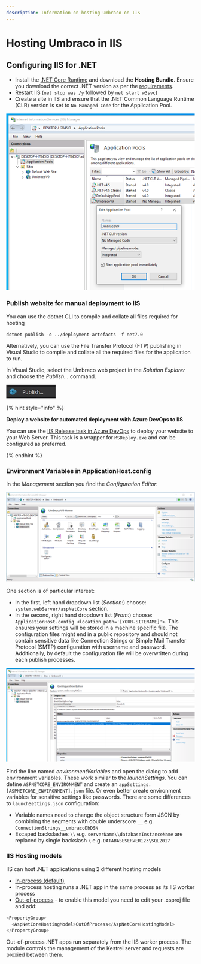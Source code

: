```yaml
---
description: Information on hosting Umbraco on IIS
---
```


# Hosting Umbraco in IIS

## Configuring IIS for .NET

* Install the [.NET Core Runtime](https://dotnet.microsoft.com/en-us/download/dotnet/) and download the **Hosting Bundle**. Ensure you download the correct .NET version as per the [requirements](../requirements.md).
* Restart IIS (`net stop was /y` followed by `net start w3svc`)
* Create a site in IIS and ensure that the .NET Common Language Runtime (CLR) version is set to `No Managed Code` for the Application Pool.

![IIS Application Pool](../../../../../10/umbraco-cms/fundamentals/setup/server-setup/images/iis-app-pool-core.png)

### Publish website for manual deployment to IIS

You can use the dotnet CLI to compile and collate all files required for hosting

```
dotnet publish -o ../deployment-artefacts -f net7.0
```

Alternatively, you can use the File Transfer Protocol (FTP) publishing in Visual Studio to compile and collate all the required files for the application to run.

In Visual Studio, select the Umbraco web project in the _Solution Explorer_ and choose the _Publish..._ command.

![Publish...](../../../../../10/umbraco-cms/fundamentals/setup/server-setup/images/contextmenu-publish-command.jpg)

{% hint style="info" %}
 
**Deploy a website for automated deployment with Azure DevOps to IIS**

You can use the [IIS Release task in Azure DevOps](https://learn.microsoft.com/en-us/azure/devops/pipelines/release/deploy-webdeploy-iis-deploygroups) to deploy your website to your Web Server. This task is a wrapper for `MSDeploy.exe` and can be configured as preferred.

{% endhint %}

### Environment Variables in ApplicationHost.config

In the _Management_ section you find the _Configuration Editor_:

![IIS Website Configuration](../../../../../10/umbraco-cms/fundamentals/setup/server-setup/images/iis-core-website-config.png)

One section is of particular interest:

* In the first, left hand dropdown list (_Section:_) choose: `system.webServer/aspNetCore` section.
* In the second, right hand dropdown list (_From:_) choose: `ApplicationHost.config <location path='[YOUR-SITENAME]'>`. This ensures your settings will be stored in a machine specific file. The configuration files might end in a public repository and should not contain sensitive data like Connection Strings or Simple Mail Transfer Protocol (SMTP) configuration with username and password. Additionally, by default the configuration file will be overwritten during each publish processes.

![IIS Configuration Editor](../../../../../10/umbraco-cms/fundamentals/setup/server-setup/images/iis-environment-variables.png)

Find the line named _environmentVariables_ and open the dialog to add environment variables. These work similar to the _launchSettings_. You can define `ASPNETCORE_ENVIRONMENT` and create an `appSettings.[ASPNETCORE_ENVIRONMENT].json` file. Or even better create environment variables for sensitive settings like passwords. There are some differences to `launchSettings.json` configuration:

* Variable names need to change the object structure form JSON by combining the segments with double underscore `__` e.g. `ConnectionStrings__umbracoDbDSN`
* Escaped backslashes `\\` e.g. `serverName\\databaseInstanceName` are replaced by single backslash `\` e.g. `DATABASESERVER123\SQL2017`

### IIS Hosting models

IIS can host .NET applications using 2 different hosting models

* [In-process (default)](https://docs.microsoft.com/en-us/aspnet/core/host-and-deploy/iis/in-process-hosting?view=aspnetcore-7.0)
* In-process hosting runs a .NET app in the same process as its IIS worker process
* [Out-of-process](https://docs.microsoft.com/en-us/aspnet/core/host-and-deploy/iis/out-of-process-hosting?view=aspnetcore-7.0) - to enable this model you need to edit your .csproj file and add:

```js
<PropertyGroup>
  <AspNetCoreHostingModel>OutOfProcess</AspNetCoreHostingModel>
</PropertyGroup>
```

Out-of-process .NET apps run separately from the IIS worker process. The module controls the management of the Kestrel server and requests are proxied between them.
